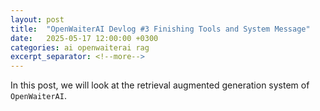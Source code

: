 ```yaml
---
layout: post
title:  "OpenWaiterAI Devlog #3 Finishing Tools and System Message"
date:   2025-05-17 12:00:00 +0300
categories: ai openwaiterai rag
excerpt_separator: <!--more-->
---
```

In this post, we will look at the retrieval augmented generation system of `OpenWaiterAI`.

